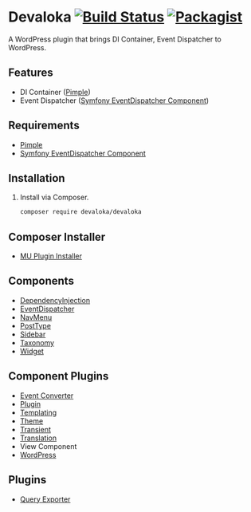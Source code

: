 # Devaloka [![Build Status](https://travis-ci.org/devaloka/devaloka.svg?branch=master)](https://travis-ci.org/devaloka/devaloka) [![Packagist](https://img.shields.io/packagist/v/devaloka/devaloka.svg)](https://packagist.org/packages/devaloka/devaloka)

A WordPress plugin that brings DI Container, Event Dispatcher to WordPress.

## Features

*   DI Container ([Pimple](https://github.com/silexphp/Pimple))
*   Event Dispatcher ([Symfony EventDispatcher Component](https://github.com/symfony/event-dispatcher))

## Requirements

*   [Pimple](https://github.com/silexphp/Pimple)
*   [Symfony EventDispatcher Component](https://github.com/symfony/event-dispatcher)

## Installation

1.  Install via Composer.

    ```sh
    composer require devaloka/devaloka
    ```

## Composer Installer

*   [MU Plugin Installer](https://github.com/devaloka/mu-plugin-installer)

## Components

*   [DependencyInjection](https://github.com/devaloka/dependency-injection)
*   [EventDispatcher](https://github.com/devaloka/event-dispatcher)
*   [NavMenu](https://github.com/devaloka/nav-menu)
*   [PostType](https://github.com/devaloka/post-type)
*   [Sidebar](https://github.com/devaloka/sidebar)
*   [Taxonomy](https://github.com/devaloka/taxonomy)
*   [Widget](https://github.com/devaloka/widget)

## Component Plugins

*   [Event Converter](https://github.com/devaloka/devaloka-event-converter)
*   [Plugin](https://github.com/devaloka/devaloka-plugin)
*   [Templating](https://github.com/devaloka/devaloka-templating)
*   [Theme](https://github.com/devaloka/devaloka-theme)
*   [Transient](https://github.com/devaloka/devaloka-transient)
*   [Translation](https://github.com/devaloka/devaloka-translation)
*   View Component
*   [WordPress](https://github.com/devaloka/devaloka-wp)

## Plugins

*   [Query Exporter](https://github.com/devaloka/devaloka-query-exporter)
